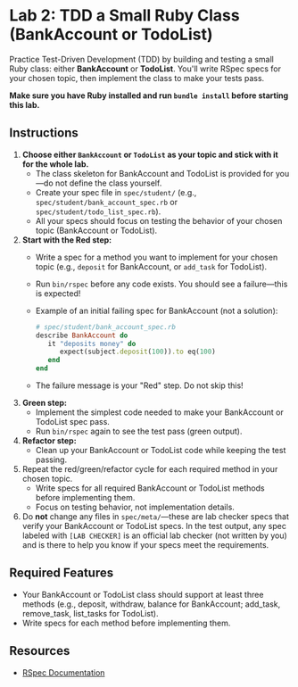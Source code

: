 
# Lab 2: TDD a Small Ruby Class (BankAccount or TodoList)

Practice Test-Driven Development (TDD) by building and testing a small Ruby class: either **BankAccount** or **TodoList**. You'll write RSpec specs for your chosen topic, then implement the class to make your tests pass.

**Make sure you have Ruby installed and run `bundle install` before starting this lab.**

## Instructions

1. **Choose either `BankAccount` or `TodoList` as your topic and stick with it for the whole lab.**
   - The class skeleton for BankAccount and TodoList is provided for you—do not define the class yourself.
   - Create your spec file in `spec/student/` (e.g., `spec/student/bank_account_spec.rb` or `spec/student/todo_list_spec.rb`).
   - All your specs should focus on testing the behavior of your chosen topic (BankAccount or TodoList).
2. **Start with the Red step:**
    - Write a spec for a method you want to implement for your chosen topic (e.g., `deposit` for BankAccount, or `add_task` for TodoList).
    - Run `bin/rspec` before any code exists. You should see a failure—this is expected!
    - Example of an initial failing spec for BankAccount (not a solution):

       ```ruby
       # spec/student/bank_account_spec.rb
       describe BankAccount do
          it "deposits money" do
             expect(subject.deposit(100)).to eq(100)
          end
       end
       ```

    - The failure message is your "Red" step. Do not skip this!
3. **Green step:**
   - Implement the simplest code needed to make your BankAccount or TodoList spec pass.
   - Run `bin/rspec` again to see the test pass (green output).
4. **Refactor step:**
   - Clean up your BankAccount or TodoList code while keeping the test passing.
5. Repeat the red/green/refactor cycle for each required method in your chosen topic.
   - Write specs for all required BankAccount or TodoList methods before implementing them.
   - Focus on testing behavior, not implementation details.
6. Do **not** change any files in `spec/meta/`—these are lab checker specs that verify your BankAccount or TodoList specs. In the test output, any spec labeled with `[LAB CHECKER]` is an official lab checker (not written by you) and is there to help you know if your specs meet the requirements.

## Required Features

- Your BankAccount or TodoList class should support at least three methods (e.g., deposit, withdraw, balance for BankAccount; add_task, remove_task, list_tasks for TodoList).
- Write specs for each method before implementing them.

## Resources

- [RSpec Documentation](https://rspec.info/documentation/)
